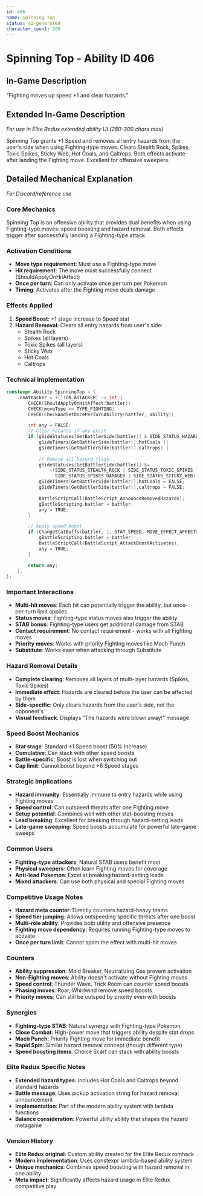 ```yaml
---
id: 406
name: Spinning Top
status: ai-generated
character_count: 280
---
```


# Spinning Top - Ability ID 406

## In-Game Description
"Fighting moves up speed +1 and clear hazards."

## Extended In-Game Description
*For use in Elite Redux extended ability UI (280-300 chars max)*

Spinning Top grants +1 Speed and removes all entry hazards from the user's side when using Fighting-type moves. Clears Stealth Rock, Spikes, Toxic Spikes, Sticky Web, Hot Coals, and Caltrops. Both effects activate after landing the Fighting move. Excellent for offensive sweepers.

## Detailed Mechanical Explanation
*For Discord/reference use*

### Core Mechanics
Spinning Top is an offensive ability that provides dual benefits when using Fighting-type moves: speed boosting and hazard removal. Both effects trigger after successfully landing a Fighting-type attack.

### Activation Conditions
- **Move type requirement**: Must use a Fighting-type move
- **Hit requirement**: The move must successfully connect (ShouldApplyOnHitAffect)
- **Once per turn**: Can only activate once per turn per Pokemon
- **Timing**: Activates after the Fighting move deals damage

### Effects Applied
1. **Speed Boost**: +1 stage increase to Speed stat
2. **Hazard Removal**: Clears all entry hazards from user's side:
   - Stealth Rock
   - Spikes (all layers)
   - Toxic Spikes (all layers)
   - Sticky Web
   - Hot Coals
   - Caltrops

### Technical Implementation
```c
constexpr Ability SpinningTop = {
    .onAttacker = +[](ON_ATTACKER) -> int {
        CHECK(ShouldApplyOnHitAffect(battler))
        CHECK(moveType == TYPE_FIGHTING)
        CHECK(CheckAndSetOncePerTurnAbility(battler, ability))

        int any = FALSE;
        // Clear hazards if any exist
        if (gSideStatuses[GetBattlerSide(battler)] & SIDE_STATUS_HAZARDS_ANY || 
            gSideTimers[GetBattlerSide(battler)].hotCoals ||
            gSideTimers[GetBattlerSide(battler)].caltrops) {
            
            // Remove all hazard flags
            gSideStatuses[GetBattlerSide(battler)] &=
                ~(SIDE_STATUS_STEALTH_ROCK | SIDE_STATUS_TOXIC_SPIKES | 
                  SIDE_STATUS_SPIKES_DAMAGED | SIDE_STATUS_STICKY_WEB);
            gSideTimers[GetBattlerSide(battler)].hotCoals = FALSE;
            gSideTimers[GetBattlerSide(battler)].caltrops = FALSE;
            
            BattleScriptCall(BattleScript_AnnounceRemovedHazards);
            gBattleScripting.battler = battler;
            any = TRUE;
        }

        // Apply speed boost
        if (ChangeStatBuffs(battler, 1, STAT_SPEED, MOVE_EFFECT_AFFECTS_USER, NULL)) {
            gBattleScripting.battler = battler;
            BattleScriptCall(BattleScript_AttackBoostActivates);
            any = TRUE;
        }

        return any;
    },
};
```

### Important Interactions
- **Multi-hit moves**: Each hit can potentially trigger the ability, but once-per-turn limit applies
- **Status moves**: Fighting-type status moves also trigger the ability
- **STAB bonus**: Fighting-type users get additional damage from STAB
- **Contact requirement**: No contact requirement - works with all Fighting moves
- **Priority moves**: Works with priority Fighting moves like Mach Punch
- **Substitute**: Works even when attacking through Substitute

### Hazard Removal Details
- **Complete clearing**: Removes all layers of multi-layer hazards (Spikes, Toxic Spikes)
- **Immediate effect**: Hazards are cleared before the user can be affected by them
- **Side-specific**: Only clears hazards from the user's side, not the opponent's
- **Visual feedback**: Displays "The hazards were blown away!" message

### Speed Boost Mechanics
- **Stat stage**: Standard +1 Speed boost (50% increase)
- **Cumulative**: Can stack with other speed boosts
- **Battle-specific**: Boost is lost when switching out
- **Cap limit**: Cannot boost beyond +6 Speed stages

### Strategic Implications
- **Hazard immunity**: Essentially immune to entry hazards while using Fighting moves
- **Speed control**: Can outspeed threats after one Fighting move
- **Setup potential**: Combines well with other stat-boosting moves
- **Lead breaking**: Excellent for breaking through hazard-setting leads
- **Late-game sweeping**: Speed boosts accumulate for powerful late-game sweeps

### Common Users
- **Fighting-type attackers**: Natural STAB users benefit most
- **Physical sweepers**: Often learn Fighting moves for coverage
- **Anti-lead Pokemon**: Excel at breaking hazard-setting leads
- **Mixed attackers**: Can use both physical and special Fighting moves

### Competitive Usage Notes
- **Hazard meta counter**: Directly counters hazard-heavy teams
- **Speed tier jumping**: Allows outspeeding specific threats after one boost
- **Multi-role ability**: Provides both utility and offensive presence
- **Fighting move dependency**: Requires running Fighting-type moves to activate
- **Once per turn limit**: Cannot spam the effect with multi-hit moves

### Counters
- **Ability suppression**: Mold Breaker, Neutralizing Gas prevent activation
- **Non-Fighting moves**: Ability doesn't activate without Fighting moves
- **Speed control**: Thunder Wave, Trick Room can counter speed boosts
- **Phasing moves**: Roar, Whirlwind remove speed boosts
- **Priority moves**: Can still be outsped by priority even with boosts

### Synergies
- **Fighting-type STAB**: Natural synergy with Fighting-type Pokemon
- **Close Combat**: High-power move that triggers ability despite stat drops
- **Mach Punch**: Priority Fighting move for immediate benefit
- **Rapid Spin**: Similar hazard removal concept (though different type)
- **Speed boosting items**: Choice Scarf can stack with ability boosts

### Elite Redux Specific Notes
- **Extended hazard types**: Includes Hot Coals and Caltrops beyond standard hazards
- **Battle message**: Uses pickup activation string for hazard removal announcement
- **Implementation**: Part of the modern ability system with lambda functions
- **Balance consideration**: Powerful utility ability that shapes the hazard metagame

### Version History
- **Elite Redux original**: Custom ability created for the Elite Redux romhack
- **Modern implementation**: Uses constexpr lambda-based ability system
- **Unique mechanics**: Combines speed boosting with hazard removal in one ability
- **Meta impact**: Significantly affects hazard usage in Elite Redux competitive play